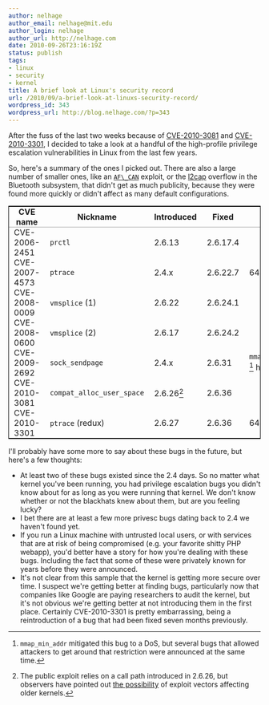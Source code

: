 ```yaml
---
author: nelhage
author_email: nelhage@mit.edu
author_login: nelhage
author_url: http://nelhage.com
date: 2010-09-26T23:16:19Z
status: publish
tags:
- linux
- security
- kernel
title: A brief look at Linux's security record
url: /2010/09/a-brief-look-at-linuxs-security-record/
wordpress_id: 343
wordpress_url: http://blog.nelhage.com/?p=343
---
```


<p>After the fuss of the last two weeks because of <a href="http://cve.mitre.org/cgi-bin/cvename.cgi?name=CVE-2010-3081">CVE-2010-3081</a> and <a href="http://web.nvd.nist.gov/view/vuln/detail?vulnId=CVE-2010-3301">CVE-2010-3301</a>, I decided to take a look at a handful of the high-profile privilege escalation vulnerabilities in Linux from the last few years.
</p>
<p>
So, here's a summary of the ones I picked out. There are also a large number of smaller ones, like an <a href="http://sota.gen.nz/af_can/"><code>AF\_CAN</code></a> exploit, or the <a href="http://cve.mitre.org/cgi-bin/cvename.cgi?name=2010-1084">l2cap</a> overflow in the Bluetooth subsystem, that didn't get as much publicity, because they were found more quickly or didn't affect as many default configurations.
</p>

<style>
th, td {
    padding: 0 10px;
}

thead tr {
    border-bottom: 1px solid #aaa;
}

table {
    border: 1px solid black;
    margin: 1em 0;
}
</style>

| CVE name      | Nickname                                | Introduced      | Fixed    | Notes                                      |
|---------------|-----------------------------------------|-----------------|----------|--------------------------------------------|
| CVE-2006-2451 | `prctl`                      | 2.6.13          | 2.6.17.4 |                                            |
| CVE-2007-4573 | `ptrace`                     | 2.4.x           | 2.6.22.7 | 64-bit only                                |
| CVE-2008-0009 | `vmsplice` (1)               | 2.6.22          | 2.6.24.1 |                                            |
| CVE-2008-0600 | `vmsplice` (2)               | 2.6.17          | 2.6.24.2 |                                            |
| CVE-2009-2692 | `sock_sendpage`             | 2.4.x           | 2.6.31   | `mmap_min_addr` [^mmap_min_addr] helped. |
| CVE-2010-3081 | `compat_alloc_user_space` | 2.6.26[^compat] | 2.6.36   |                                            |
| CVE-2010-3301 | `ptrace` (redux)             | 2.6.27          | 2.6.36   | 64-bit only                                |



<p>
I'll probably have some more to say about these bugs in the future, but here's a few thoughts:
</p>
<ul>
<li>
At least two of these bugs existed since the 2.4 days. So no matter what kernel you've been running, you had privilege escalation bugs you didn't know about for as long as you were running that kernel. We don't know whether or not the blackhats knew about them, but are you feeling lucky?
</li>
<li>
I bet there are at least a few more privesc bugs dating back to 2.4 we haven't found yet.
</li>
<li>
If you run a Linux machine with untrusted local users, or with services that are at risk of being compromised (e.g. your favorite shitty PHP webapp), you'd better have a story for how you're dealing with these bugs. Including the fact that some of these were privately known for years before they were announced.
</li>
<li>
It's not clear from this sample that the kernel is getting more secure over time. I suspect we're getting better at finding bugs, particularly now that companies like Google are paying researchers to audit the kernel, but it's not obvious we're getting better at not introducing them in the first place. Certainly CVE-2010-3301 is pretty embarrassing, being a reintroduction of a bug that had been fixed seven months previously.
</li>
</ul>

[^mmap_min_addr]: `mmap_min_addr` mitigated this bug to a DoS, but several bugs that allowed attackers to get around that restriction were announced at the same time.

[^compat]:  The public exploit relies on a call path introduced in 2.6.26, but observers have pointed out <a href="http://www.webhostingtalk.com/showpost.php?p=7026467&postcount=192">the possibility</a> of exploit vectors affecting older kernels.
